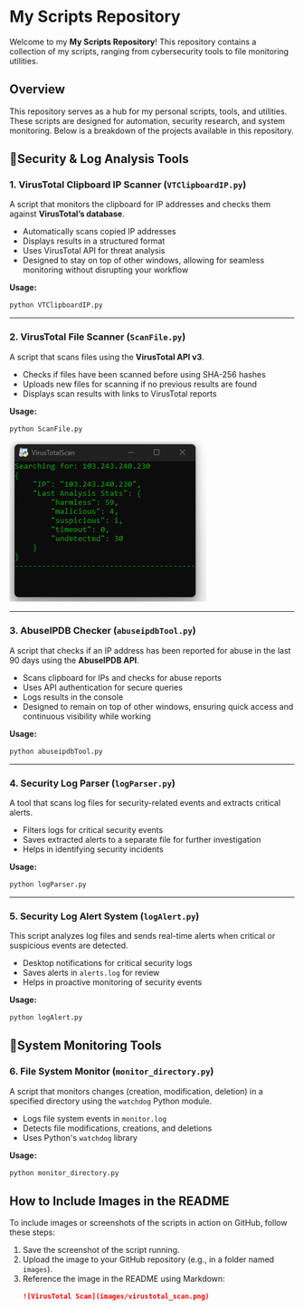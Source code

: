 # My Scripts Repository

Welcome to my **My Scripts Repository**! This repository contains a collection of my scripts, ranging from cybersecurity tools to file monitoring utilities.

## Overview
This repository serves as a hub for my personal scripts, tools, and utilities. These scripts are designed for automation, security research, and system monitoring. Below is a breakdown of the projects available in this repository.

## 🔎Security & Log Analysis Tools

### 1. **VirusTotal Clipboard IP Scanner** (`VTClipboardIP.py`)
A script that monitors the clipboard for IP addresses and checks them against **VirusTotal’s database**.

- Automatically scans copied IP addresses
- Displays results in a structured format
- Uses VirusTotal API for threat analysis
- Designed to stay on top of other windows, allowing for seamless monitoring without disrupting your workflow

**Usage:**
```bash
python VTClipboardIP.py
```

---

### 2. **VirusTotal File Scanner** (`ScanFile.py`)
A script that scans files using the **VirusTotal API v3**.

- Checks if files have been scanned before using SHA-256 hashes
- Uploads new files for scanning if no previous results are found
- Displays scan results with links to VirusTotal reports

**Usage:**
```bash
python ScanFile.py
```
![VirusTotal Scan](images/VirusTotalScan1.png)

---

### 3. **AbuseIPDB Checker** (`abuseipdbTool.py`)
A script that checks if an IP address has been reported for abuse in the last 90 days using the **AbuseIPDB API**.

- Scans clipboard for IPs and checks for abuse reports
- Uses API authentication for secure queries
- Logs results in the console
- Designed to remain on top of other windows, ensuring quick access and continuous visibility while working

**Usage:**
```bash
python abuseipdbTool.py
```

---

### 4. **Security Log Parser** (`logParser.py`)
A tool that scans log files for security-related events and extracts critical alerts.

- Filters logs for critical security events
- Saves extracted alerts to a separate file for further investigation
- Helps in identifying security incidents

**Usage:**
```bash
python logParser.py
```

---

### 5. **Security Log Alert System** (`logAlert.py`)
This script analyzes log files and sends real-time alerts when critical or suspicious events are detected.

- Desktop notifications for critical security logs
- Saves alerts in `alerts.log` for review
- Helps in proactive monitoring of security events

**Usage:**
```bash
python logAlert.py
```

## 👀System Monitoring Tools

### 6. **File System Monitor** (`monitor_directory.py`)
A script that monitors changes (creation, modification, deletion) in a specified directory using the `watchdog` Python module.

- Logs file system events in `monitor.log`
- Detects file modifications, creations, and deletions
- Uses Python's `watchdog` library

**Usage:**
```bash
python monitor_directory.py
```

## How to Include Images in the README
To include images or screenshots of the scripts in action on GitHub, follow these steps:

1. Save the screenshot of the script running.
2. Upload the image to your GitHub repository (e.g., in a folder named `images`).
3. Reference the image in the README using Markdown:
   ```md
   ![VirusTotal Scan](images/virustotal_scan.png)
   ```

